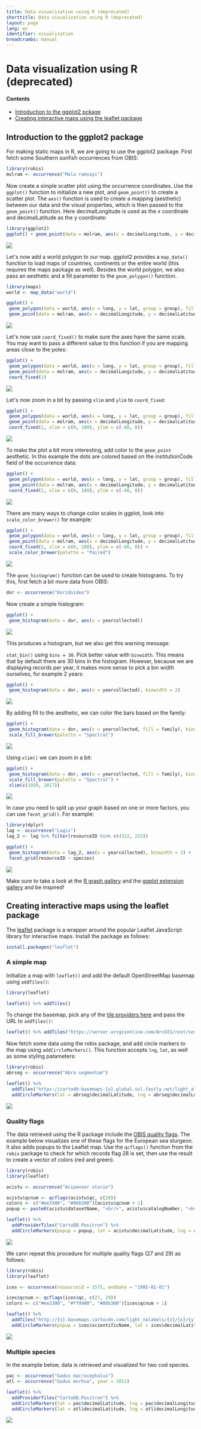 ```yaml
---
title: Data visualization using R (deprecated)
shorttitle: Data visualization using R (deprecated)
layout: page
lang: en
identifier: visualization
breadcrumbs: manual
---
```


# Data visualization using R (deprecated)

#### Contents

- [Introduction to the ggplot2 pckage](#ggplot)
- [Creating interactive maps using the leaflet package](#leaflet)

<a class="anchor" name="ggplot"></a>

## Introduction to the ggplot2 package

For making static maps in R, we are going to use the ggplot2 package. First fetch some Southern sunfish occurrences from OBIS:

```R
library(robis)
molram <- occurrence("Mola ramsayi")
```

Now create a simple scatter plot using the occurrence coordinates. Use the `ggplot()` function to initialize a new plot, and `geom_point()` to create a scatter plot. The `aes()` function is used to create a mapping (aesthetic) between our data and the visual properties, which is then passed to the `geom_point()` function. Here decimalLongitude is used as the x coordinate and decimalLatitude as the y coordinate:

```R
library(ggplot2)
ggplot() + geom_point(data = molram, aes(x = decimalLongitude, y = decimalLatitude))
```

<img src="/manual/images/molram.png" class="img-responsive-50"/>

Let's now add a world polygon to our map. ggplot2 provides a `map_data()` function to load maps of countries, continents or the entire world (this requires the maps package as well). Besides the world polygon, we also pass an aesthetic and a fill parameter to the `geom_polygon()` function.

```R
library(maps)
world <- map_data("world")

ggplot() +
 geom_polygon(data = world, aes(x = long, y = lat, group = group), fill = "#dddddd") +
 geom_point(data = molram, aes(x = decimalLongitude, y = decimalLatitude))
```

<img src="/manual/images/world.png" class="img-responsive-50"/>

Let's now use `coord_fixed()` to make sure the axes have the same scale. You may want to pass a different value to this function if you are mapping areas close to the poles:

```R
ggplot() +
 geom_polygon(data = world, aes(x = long, y = lat, group = group), fill = "#dddddd") +
 geom_point(data = molram, aes(x = decimalLongitude, y = decimalLatitude)) +
 coord_fixed(1)
```

<img src="/manual/images/world2.png" class="img-responsive-50"/>

Let's now zoom in a bit by passing `xlim` and `ylim` to `coord_fixed`:

```R
ggplot() +
 geom_polygon(data = world, aes(x = long, y = lat, group = group), fill = "#dddddd") +
 geom_point(data = molram, aes(x = decimalLongitude, y = decimalLatitude)) +
 coord_fixed(1, xlim = c(0, 180), ylim = c(-60, 0))
```

<img src="/manual/images/world3.png" class="img-responsive-50"/>

To make the plot a bit more interesting, add color to the `geom_point` aesthetic. In this example the dots are colored based on the institutionCode field of the occurrence data:

```R
ggplot() +
 geom_polygon(data = world, aes(x = long, y = lat, group = group), fill = "#dddddd") +
 geom_point(data = molram, aes(x = decimalLongitude, y = decimalLatitude, color = datasetName)) +
 coord_fixed(1, xlim = c(0, 180), ylim = c(-60, 0))
```

<img src="/manual/images/world5.png" class="img-responsive-50"/>

There are many ways to change color scales in ggplot, look into `scale_color_brewer()` for example:

```R
ggplot() +
 geom_polygon(data = world, aes(x = long, y = lat, group = group), fill = "#dddddd") +
 geom_point(data = molram, aes(x = decimalLongitude, y = decimalLatitude, color = datasetName)) +
 coord_fixed(1, xlim = c(0, 180), ylim = c(-60, 0)) +
 scale_color_brewer(palette = "Paired")
```

<img src="/manual/images/world6.png" class="img-responsive-50"/>

The `geom_histogram()` function can be used to create histograms. To try this, first fetch a bit more data from OBIS:

```R
dor <- occurrence("Doridoidea")
```

Now create a simple histogram:

```R
ggplot() +
 geom_histogram(data = dor, aes(x = yearcollected))
```

<img src="/manual/images/hist_1.png" class="img-responsive-50"/>

This produces a histogram, but we also get this warning message:

`stat_bin()` using `bins = 30`. Pick better value with `binwidth`.
This means that by default there are 30 bins in the histogram. However, because we are displaying records per year, it makes more sense to pick a bin width ourselves, for example 2 years:

```R
ggplot() +
 geom_histogram(data = dor, aes(x = yearcollected), binwidth = 2)
```

<img src="/manual/images/hist2.png" class="img-responsive-50"/>

By adding fill to the aesthetic, we can color the bars based on the family:

```R
ggplot() +
 geom_histogram(data = dor, aes(x = yearcollected, fill = family), binwidth = 2) +
 scale_fill_brewer(palette = "Spectral")
```

<img src="/manual/images/hist3.png" class="img-responsive-50"/>

Using `xlim()` we can zoom in a bit:

```R
ggplot() +
 geom_histogram(data = dor, aes(x = yearcollected, fill = family), binwidth = 2) +
 scale_fill_brewer(palette = "Spectral") +
 xlim(c(1950, 2017))
```

<img src="/manual/images/hist4.png" class="img-responsive-50"/>

In case you need to split up your graph based on one or more factors, you can use `facet_grid()`. For example:

```R
library(dplyr)
lag <- occurrence("Lagis")
lag_2 <- lag %>% filter(resourceID %in% c(4312, 222))

ggplot() +
 geom_histogram(data = lag_2, aes(x = yearcollected), binwidth = 2) +
 facet_grid(resourceID ~ species)
```

<img src="/manual/images/facet.png" class="img-responsive-50"/>

Make sure to take a look at the [R graph gallery](http://www.r-graph-gallery.com/all-graphs/) and the [ggplot extension gallery](http://www.ggplot2-exts.org/gallery/) and be inspired!

<a class="anchor" name="leaflet"></a>

## Creating interactive maps using the leaflet package

The [leaflet](https://rstudio.github.io/leaflet/) package is a wrapper around the popular Leaflet JavaScript library for interactive maps. Install the package as follows:

```R
install.packages("leaflet")
```

### A simple map

Initialize a map with `leaflet()` and add the default OpenStreetMap basemap using `addTiles()`:

```R
library(leaflet)

leaflet() %>% addTiles()
```

To change the basemap, pick any of the [tile providers here](https://leaflet-extras.github.io/leaflet-providers/preview/) and pass the URL to `addTiles()`:

```R
leaflet() %>% addTiles("https://server.arcgisonline.com/ArcGIS/rest/services/Ocean_Basemap/MapServer/tile/{z}/{y}/{x}")
```

Now fetch some data using the robis package, and add circle markers to the map using `addCircleMarkers()`. This function accepts `lng`, `lat`, as well as some styling patameters:

```R
library(robis)
abrseg <- occurrence("Abra segmentum")

leaflet() %>%
  addTiles("https://cartodb-basemaps-{s}.global.ssl.fastly.net/light_all/{z}/{x}/{y}.png") %>%
  addCircleMarkers(lat = abrseg$decimalLatitude, lng = abrseg$decimalLongitude, radius = 3.5, weight = 0, fillOpacity = 1, fillColor = "#cc3300")
```

<img src="/manual/images/abrseg.png" class="img-responsive-50"/>

<a class="anchor" name="qc"></a>

### Quality flags

The data retrieved using the R package include the [OBIS quality flags](http://www.ncbi.nlm.nih.gov/pubmed/25632106). The example below visualizes one of these flags for the European sea sturgeon. It also adds popups to the Leaflet map. Use the `qcflags()` function from the `robis` package to check for which records flag 28 is set, then use the result to create a vector of colors (red and green).

```R
library(robis)
library(leaflet)

acistu <- occurrence("Acipenser sturio")

acistu$qcnum <- qcflags(acistu$qc, c(28))
colors <- c("#ee3300", "#86b300")[acistu$qcnum + 1]
popup <- paste0(acistu$datasetName, "<br/>", acistu$catalogNumber, "<br/><a href=\"http://www.iobis.org/explore/#/dataset/", acistu$resourceID, "\">OBIS dataset page</a>")

leaflet() %>%
  addProviderTiles("CartoDB.Positron") %>%
  addCircleMarkers(popup = popup, lat = acistu$decimalLatitude, lng = acistu$decimalLongitude, radius = 3.5, weight = 0, fillColor = colors, fillOpacity = 1)
```

<p><a href="https://cdn.rawgit.com/iobis/visualizations/master/leaflet/map.html" target="_blank"><img src="../images/map_qcflags.png"/></a></p>

We cann repeat this procedure for multiple quality flags (27 and 29) as follows:

```R
library(robis)
library(leaflet)

ices <- occurrence(resourceid = 1575, enddate = "1985-01-01")

ices$qcnum <- qcflags(ices$qc, c(27, 29))
colors <- c("#ee3300", "#ff9900", "#86b300")[ices$qcnum + 1]

leaflet() %>%
  addTiles("http://{s}.basemaps.cartocdn.com/light_nolabels/{z}/{x}/{y}.png") %>%
  addCircleMarkers(popup = ices$scientificName, lat = ices$decimalLatitude, lng = ices$decimalLongitude, radius = 3.5, weight = 0, fillColor = colors, fillOpacity = 1)
```

<p><a href="https://cdn.rawgit.com/iobis/visualizations/master/leaflet/map2.html" target="_blank"><img src="../images/map_ices.png"/></a></p>

### Multiple species

In the example below, data is retrieved and visualized for two cod species.

```R
pac <- occurrence("Gadus macrocephalus")
atl <- occurrence("Gadus morhua", year = 2011)

leaflet() %>%
  addProviderTiles("CartoDB.Positron") %>%
  addCircleMarkers(lat = pac$decimalLatitude, lng = pac$decimalLongitude, radius = 3.5, weight = 0, fillOpacity = 1, fillColor = "#ff0066") %>%
  addCircleMarkers(lat = atl$decimalLatitude, lng = atl$decimalLongitude, radius = 3.5, weight = 0, fillOpacity = 1, fillColor = "#0099cc")
```

<p><a href="https://cdn.rawgit.com/iobis/visualizations/master/leaflet/map3.html" target="_blank"><img src="../images/map_gadus.png"/></a></p>